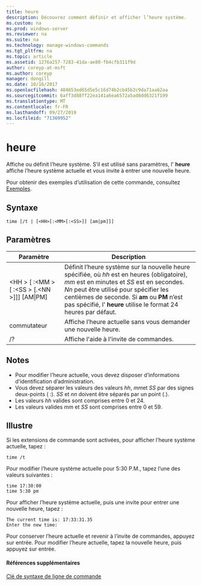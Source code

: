 ```yaml
---
title: heure
description: Découvrez comment définir et afficher l’heure système.
ms.custom: na
ms.prod: windows-server
ms.reviewer: na
ms.suite: na
ms.technology: manage-windows-commands
ms.tgt_pltfrm: na
ms.topic: article
ms.assetid: 1276a257-7283-41da-ae80-fb4cfb311f9d
author: coreyp-at-msft
ms.author: coreyp
manager: dongill
ms.date: 10/16/2017
ms.openlocfilehash: 484653ed65d5e5c16d74b2cb45b2c9da71aa62aa
ms.sourcegitcommit: 6aff3d88ff22ea141a6ea6572a5ad8dd6321f199
ms.translationtype: MT
ms.contentlocale: fr-FR
ms.lasthandoff: 09/27/2019
ms.locfileid: "71369952"
---
```

# <a name="time"></a>heure



Affiche ou définit l’heure système. S’il est utilisé sans paramètres, l' **heure** affiche l’heure système actuelle et vous invite à entrer une nouvelle heure.

Pour obtenir des exemples d’utilisation de cette commande, consultez [Exemples](#BKMK_examples).

## <a name="syntax"></a>Syntaxe

```
time [/t | [<HH>[:<MM>[:<SS>]] [am|pm]]]
```

## <a name="parameters"></a>Paramètres

|Paramètre|Description|
|---------|-----------|
|\<HH > [ :\<MM > [ :\<SS > [.\<NN >]]] [AM\|PM]|Définit l’heure système sur la nouvelle heure spécifiée, où *hh* est en heures (obligatoire), *mm* est en minutes et *SS* est en secondes. *Nn* peut être utilisé pour spécifier les centièmes de seconde. Si **am** ou **PM** n’est pas spécifié, l' **heure** utilise le format 24 heures par défaut.|
|commutateur|Affiche l’heure actuelle sans vous demander une nouvelle heure.|
|/?|Affiche l'aide à l'invite de commandes.|

## <a name="remarks"></a>Notes

-   Pour modifier l’heure actuelle, vous devez disposer d’informations d’identification d’administration.
-   Vous devez séparer les valeurs des valeurs *hh*, *mm*et *SS* par des signes deux-points ( :). *SS* et *nn* doivent être séparés par un point (.).
-   Les valeurs *hh* valides sont comprises entre 0 et 24.
-   Les valeurs valides *mm* et *SS* sont comprises entre 0 et 59.

## <a name="BKMK_examples"></a>Illustre

Si les extensions de commande sont activées, pour afficher l’heure système actuelle, tapez :
```
time /t
```
Pour modifier l’heure système actuelle pour 5:30 P.M., tapez l’une des valeurs suivantes :
```
time 17:30:00
time 5:30 pm
```
Pour afficher l’heure système actuelle, puis une invite pour entrer une nouvelle heure, tapez :
```
The current time is: 17:33:31.35
Enter the new time:
```
Pour conserver l’heure actuelle et revenir à l’invite de commandes, appuyez sur entrée. Pour modifier l’heure actuelle, tapez la nouvelle heure, puis appuyez sur entrée.

#### <a name="additional-references"></a>Références supplémentaires

[Clé de syntaxe de ligne de commande](command-line-syntax-key.md)
